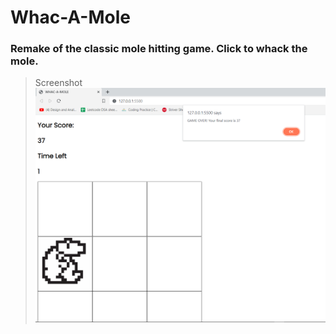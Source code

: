 # Whac-A-Mole
### Remake of the classic mole hitting game. Click to whack the mole.
> Screenshot
> ![alt-text](gameplayScreenshot.PNG)
